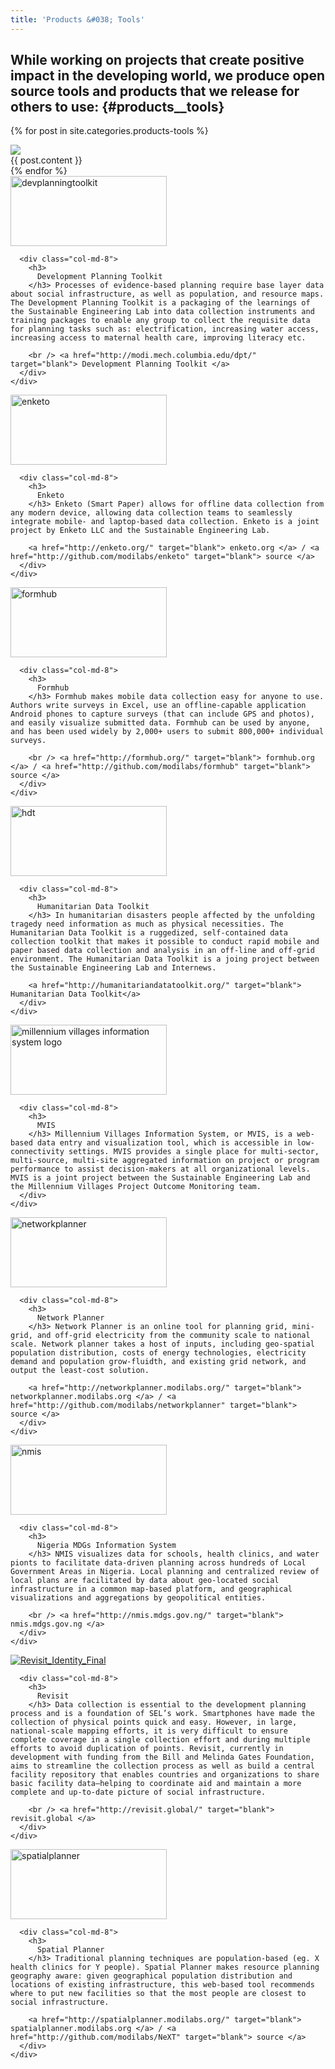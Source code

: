 ```yaml
---
title: 'Products &#038; Tools'
---
```

## While working on projects that create positive impact in the developing world, we produce open source tools and products that we release for others to use: {#products__tools}
{% for post in site.categories.products-tools %}
<div class="row-fluid products">
  <div class="col-md-12">
    <div class="row-fluid">
      <div class="col-md-4">
        <a href="{{post.image-link}}">
          <img src="{{post.image-source}}" width="{{post.image-width}}" 
           height="{{post.image-height}}" class="alignnone size-full" />
        </a>
      </div>
      <div class="col-md-8">
        {{ post.content }}
      </div>
    </div>
  </div>
</div>
{% endfor %}


<div class="row-fluid products">
  <div class="col-md-12">
    <div class="row-fluid">
      <div class="col-md-4">
        <a href="http://modi.mech.columbia.edu/dpt/"><img class="alignnone size-full wp-image-2577" alt="devplanningtoolkit" src="http://modi.mech.columbia.edu/wp-content/uploads/2013/08/devplanningtoolkit.png" width="250" height="112" /></a><img alt="" />
      </div>
      
      <div class="col-md-8">
        <h3>
          Development Planning Toolkit
        </h3> Processes of evidence-based planning require base layer data about social infrastructure, as well as population, and resource maps. The Development Planning Toolkit is a packaging of the learnings of the Sustainable Engineering Lab into data collection instruments and training packages to enable any group to collect the requisite data for planning tasks such as: electrification, increasing water access, increasing access to maternal health care, improving literacy etc.
        
        <br /> <a href="http://modi.mech.columbia.edu/dpt/" target="blank"> Development Planning Toolkit </a>
      </div>
    </div>
  </div>
</div>

<div class="row-fluid products">
  <div class="col-md-12">
    <div class="row-fluid">
      <div class="col-md-4">
        <a href="http://enketo.org/"><img class="alignnone size-full wp-image-2579" alt="enketo" src="http://modi.mech.columbia.edu/wp-content/uploads/2013/08/enketo.png" width="250" height="112" /></a><img alt="" />
      </div>
      
      <div class="col-md-8">
        <h3>
          Enketo
        </h3> Enketo (Smart Paper) allows for offline data collection from any modern device, allowing data collection teams to seamlessly integrate mobile- and laptop-based data collection. Enketo is a joint project by Enketo LLC and the Sustainable Engineering Lab. 
        
        <a href="http://enketo.org/" target="blank"> enketo.org </a> / <a href="http://github.com/modilabs/enketo" target="blank"> source </a>
      </div>
    </div>
  </div>
</div>

<div class="row-fluid products">
  <div class="col-md-12">
    <div class="row-fluid">
      <div class="col-md-4">
        <a href="http://formhub.org/"><img class="alignnone size-full wp-image-2580" alt="formhub" src="http://modi.mech.columbia.edu/wp-content/uploads/2013/08/formhub.png" width="250" height="112" /></a><img alt="" />
      </div>
      
      <div class="col-md-8">
        <h3>
          Formhub
        </h3> Formhub makes mobile data collection easy for anyone to use. Authors write surveys in Excel, use an offline-capable application Android phones to capture surveys (that can include GPS and photos), and easily visualize submitted data. Formhub can be used by anyone, and has been used widely by 2,000+ users to submit 800,000+ individual surveys. 
        
        <br /> <a href="http://formhub.org/" target="blank"> formhub.org </a> / <a href="http://github.com/modilabs/formhub" target="blank"> source </a>
      </div>
    </div>
  </div>
</div>

<div class="row-fluid products">
  <div class="col-md-12">
    <div class="row-fluid">
      <div class="col-md-4">
        <a href="http://humanitariandatatoolkit.org/"><img class="alignnone size-full wp-image-2581" alt="hdt" src="http://modi.mech.columbia.edu/wp-content/uploads/2013/08/hdt.png" width="250" height="112" /></a><img alt="" />
      </div>
      
      <div class="col-md-8">
        <h3>
          Humanitarian Data Toolkit
        </h3> In humanitarian disasters people affected by the unfolding tragedy need information as much as physical necessities. The Humanitarian Data Toolkit is a ruggedized, self-contained data collection toolkit that makes it possible to conduct rapid mobile and paper based data collection and analysis in an off-line and off-grid environment. The Humanitarian Data Toolkit is a joing project between the Sustainable Engineering Lab and Internews. 
        
        <a href="http://humanitariandatatoolkit.org/" target="blank"> Humanitarian Data Toolkit</a>
      </div>
    </div>
  </div>
</div>

<div class="row-fluid products">
  <div class="col-md-12">
    <div class="row-fluid">
      <div class="col-md-4">
        <img class="alignnone size-full wp-image-2583" alt="millennium villages information system logo" src="http://modi.mech.columbia.edu/wp-content/uploads/2013/11/mvis.png" width="250" height="112" /><img />
      </div>
      
      <div class="col-md-8">
        <h3>
          MVIS
        </h3> Millennium Villages Information System, or MVIS, is a web-based data entry and visualization tool, which is accessible in low-connectivity settings. MVIS provides a single place for multi-sector, multi-source, multi-site aggregated information on project or program performance to assist decision-makers at all organizational levels. MVIS is a joint project between the Sustainable Engineering Lab and the Millennium Villages Project Outcome Monitoring team.
      </div>
    </div>
  </div>
</div>

<div class="row-fluid products">
  <div class="col-md-12">
    <div class="row-fluid">
      <div class="col-md-4">
        <a href="http://networkplanner.modilabs.org/"><img class="alignnone size-full wp-image-2584" alt="networkplanner" src="http://modi.mech.columbia.edu/wp-content/uploads/2013/08/networkplanner.png" width="250" height="112" /></a><img alt="" />
      </div>
      
      <div class="col-md-8">
        <h3>
          Network Planner
        </h3> Network Planner is an online tool for planning grid, mini-grid, and off-grid electricity from the community scale to national scale. Network planner takes a host of inputs, including geo-spatial population distribution, costs of energy technologies, electricity demand and population grow-fluidth, and existing grid network, and output the least-cost solution. 
        
        <a href="http://networkplanner.modilabs.org/" target="blank"> networkplanner.modilabs.org </a> / <a href="http://github.com/modilabs/networkplanner" target="blank"> source </a>
      </div>
    </div>
  </div>
</div>

<div class="row-fluid products">
  <div class="col-md-12">
    <div class="row-fluid">
      <div class="col-md-4">
        <img class="alignnone size-full wp-image-2585" alt="nmis" src="http://modi.mech.columbia.edu/wp-content/uploads/2013/08/nmis.png" width="250" height="112" /><img alt="" />
      </div>
      
      <div class="col-md-8">
        <h3>
          Nigeria MDGs Information System
        </h3> NMIS visualizes data for schools, health clinics, and water pionts to facilitate data-driven planning across hundreds of Local Government Areas in Nigeria. Local planning and centralized review of local plans are facilitated by data about geo-located social infrastructure in a common map-based platform, and geographical visualizations and aggregations by geopolitical entities. 
        
        <br /> <a href="http://nmis.mdgs.gov.ng/" target="blank"> nmis.mdgs.gov.ng </a>
      </div>
    </div>
  </div>
</div>

<div class="row-fluid products">
  <div class="col-md-12">
    <div class="row-fluid">
      <div class="col-md-4">
        <a href="http://revisit.global/"><img src="http://sel.columbia.edu/wp-content/uploads/2013/05/Revisit_Identity_Final.png" alt="Revisit_Identity_Final" /></a>
      </div>
      
      <div class="col-md-8">
        <h3>
          Revisit
        </h3> Data collection is essential to the development planning process and is a foundation of SEL’s work. Smartphones have made the collection of physical points quick and easy. However, in large, national-scale mapping efforts, it is very difficult to ensure complete coverage in a single collection effort and during multiple efforts to avoid duplication of points. Revisit, currently in development with funding from the Bill and Melinda Gates Foundation, aims to streamline the collection process as well as build a central facility repository that enables countries and organizations to share basic facility data—helping to coordinate aid and maintain a more complete and up-to-date picture of social infrastructure. 
        
        <br /> <a href="http://revisit.global/" target="blank"> revisit.global </a>
      </div>
    </div>
  </div>
</div>

<div class="row-fluid products">
  <div class="col-md-12">
    <div class="row-fluid">
      <div class="col-md-4">
        <a href="http://spatialplanner.modilabs.org/"><img class="alignnone size-full wp-image-2589" alt="spatialplanner" src="http://modi.mech.columbia.edu/wp-content/uploads/2013/08/spatialplanner.png" width="250" height="112" /></a><img alt="" />
      </div>
      
      <div class="col-md-8">
        <h3>
          Spatial Planner
        </h3> Traditional planning techniques are population-based (eg. X health clinics for Y people). Spatial Planner makes resource planning geography aware: given geographical population distribution and locations of existing infrastructure, this web-based tool recommends where to put new facilities so that the most people are closest to social infrastructure. 
        
        <a href="http://spatialplanner.modilabs.org/" target="blank"> spatialplanner.modilabs.org </a> / <a href="http://github.com/modilabs/NeXT" target="blank"> source </a>
      </div>
    </div>
  </div>
